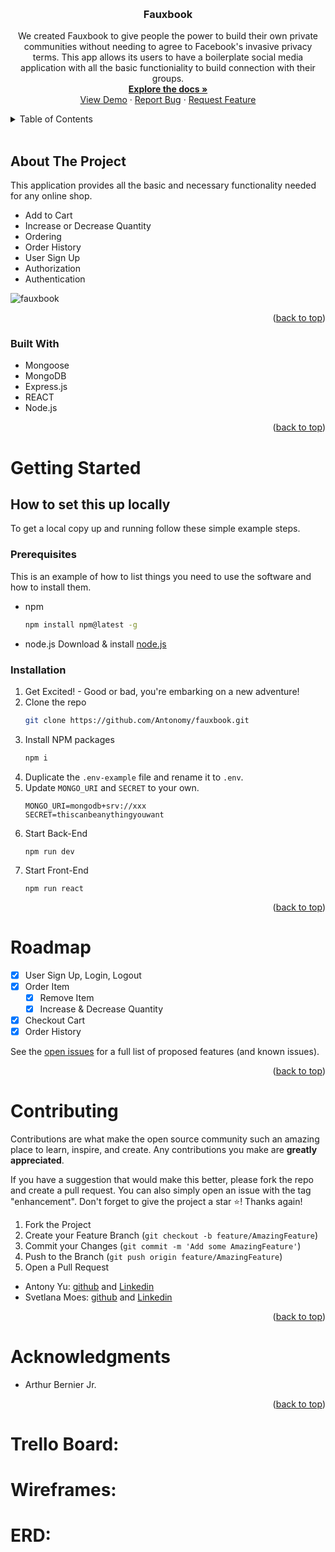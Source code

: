 <a name="readme-top"></a>

<br />
<h3 align="center">Fauxbook</h3>

  <p align="center">
    We created Fauxbook to give people the power to build their own private communities without needing to agree to Facebook's invasive privacy terms. This app allows its users to have a boilerplate social media application with all the basic functioniality to build connection with their groups.
    <br />
    <a href="https://github.com/Antonomy/fauxbook"><strong>Explore the docs »</strong></a>
    <br />
    <a href="https://github.com/Antonomy/fauxbook">View Demo</a>
    ·
    <a href="https://github.com/Antonomy/fauxbook/issues">Report Bug</a>
    ·
    <a href="https://github.com/Antonomy/fauxbook/issues">Request Feature</a>
  </p>
</div>
<details>
  <summary>Table of Contents</summary>
  <ol>
    <li>
      <a href="#about-the-project">About The Project</a>
      <ul>
        <li><a href="#built-with">Built With</a></li>
      </ul>
    </li>
    <li>
      <a href="#getting-started">Getting Started</a>
      <ul>
        <li><a href="#prerequisites">Prerequisites</a></li>
        <li><a href="#installation">Installation</a></li>
      </ul>
    </li>
    <li><a href="#roadmap">Roadmap</a></li>
    <li><a href="#contributing">Contributing</a></li>
    <li><a href="#contact">Contact</a></li>
    <li><a href="#acknowledgments">Acknowledgments</a></li>
  </ol>
</details>
<br />

## About The Project
This application provides all the basic and necessary functionality needed for any online shop.
- Add to Cart 
- Increase or Decrease Quantity 
- Ordering 
- Order History 
- User Sign Up 
- Authorization
- Authentication

![fauxbook](./public/app_image.png)

<p align="right">(<a href="#readme-top">back to top</a>)</p>

### Built With

* Mongoose
* MongoDB
* Express.js
* REACT
* Node.js

<p align="right">(<a href="#readme-top">back to top</a>)</p>


# Getting Started

## How to set this up locally
To get a local copy up and running follow these simple example steps.

### Prerequisites

This is an example of how to list things you need to use the software and how to install them.
* npm
  ```sh
  npm install npm@latest -g
  ```
* node.js
    Download & install [node.js](https://nodejs.org/en/)

### Installation

1. Get Excited! - Good or bad, you're embarking on a new adventure!
2. Clone the repo
   ```sh
   git clone https://github.com/Antonomy/fauxbook.git
   ```
3. Install NPM packages
   ```sh
   npm i
   ```
4. Duplicate the `.env-example` file and rename it to `.env`. 
5. Update `MONGO_URI` and `SECRET` to your own.
    ```
    MONGO_URI=mongodb+srv://xxx
    SECRET=thiscanbeanythingyouwant
    ```
6. Start Back-End
   ```
   npm run dev
   ```
7. Start Front-End
   ```
   npm run react
   ```


<p align="right">(<a href="#readme-top">back to top</a>)</p>

# Roadmap

- [x] User Sign Up, Login, Logout
- [x] Order Item
    - [x] Remove Item
    - [x] Increase & Decrease Quantity
- [x] Checkout Cart
- [x] Order History

See the [open issues](https://github.com/Antonomy/fauxbook/issues) for a full list of proposed features (and known issues).

<p align="right">(<a href="#readme-top">back to top</a>)</p>


# Contributing

Contributions are what make the open source community such an amazing place to learn, inspire, and create. Any contributions you make are **greatly appreciated**.

If you have a suggestion that would make this better, please fork the repo and create a pull request. You can also simply open an issue with the tag "enhancement".
Don't forget to give the project a star ⭐! Thanks again!

1. Fork the Project
2. Create your Feature Branch (`git checkout -b feature/AmazingFeature`)
3. Commit your Changes (`git commit -m 'Add some AmazingFeature'`)
4. Push to the Branch (`git push origin feature/AmazingFeature`)
5. Open a Pull Request

- Antony Yu: [github](https://github.com/Antonomy) and [Linkedin](https://www.linkedin.com/in/antonyyu/)
- Svetlana Moes: [github](https://github.com/rouxgamine) and [Linkedin](https://www.linkedin.com/in/svetlana-moes/)


<p align="right">(<a href="#readme-top">back to top</a>)</p>



# Acknowledgments

* Arthur Bernier Jr.


<p align="right">(<a href="#readme-top">back to top</a>)</p>


# Trello Board:

# Wireframes:

# ERD: